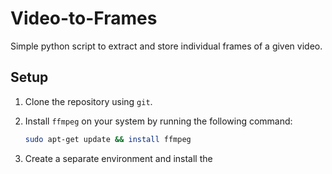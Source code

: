 # Video-to-Frames

Simple python script to extract and store individual frames of a given video. 

## Setup
1. Clone the repository using `git`.
2. Install `ffmpeg` on your system by running the following command:

    ```bash
    sudo apt-get update && install ffmpeg
    ```
3. Create a separate environment and install the 
